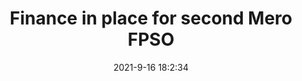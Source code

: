 ---
"title": "Finance in place for second Mero FPSO"
"date": "2021-9-16 18:2:34"
"feed_name": "OFFSHOREMAG"
"feed_website": "https://www.offshore-mag.com/"
"feed_rss": "https://www.offshore-mag.com/__rss/website-scheduled-content.xml?input=%7B%22sectionAlias%22%3A%22home%22%7D"
"link": "https://www.offshore-mag.com/rigs-vessels/article/14210477/finance-in-place-for-second-mero-fpso"
"file": "_posts/2021-1-1-16a47d121006dc8ea1b33f4b405dab0f9f3cbb53.md"
"accident": "0"
"drilling": "0"
"dead": "0"
"injured": "0"
"where": "unknown site"
---